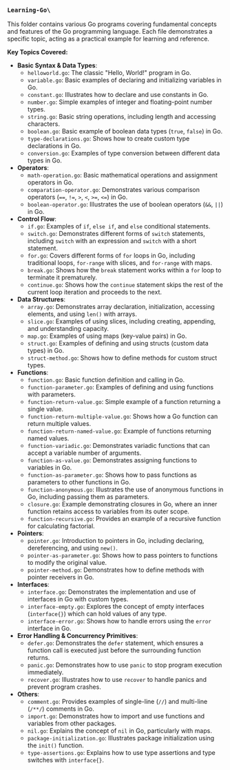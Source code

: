 ### `Learning-Go\`
This folder contains various Go programs covering fundamental concepts and features of the Go programming language. Each file demonstrates a specific topic, acting as a practical example for learning and reference.

**Key Topics Covered:**
* **Basic Syntax & Data Types**:
    * `helloworld.go`: The classic "Hello, World!" program in Go. 
    * `variable.go`: Basic examples of declaring and initializing variables in Go. 
    * `constant.go`: Illustrates how to declare and use constants in Go. 
    * `number.go`: Simple examples of integer and floating-point number types. 
    * `string.go`: Basic string operations, including length and accessing characters. 
    * `boolean.go`: Basic example of boolean data types (`true`, `false`) in Go. 
    * `type-declarations.go`: Shows how to create custom type declarations in Go. 
    * `conversion.go`: Examples of type conversion between different data types in Go. 
* **Operators**:
    * `math-operation.go`: Basic mathematical operations and assignment operators in Go. 
    * `comparation-operator.go`: Demonstrates various comparison operators (`==`, `!=`, `>`, `<`, `>=`, `<=`) in Go. 
    * `boolean-operator.go`: Illustrates the use of boolean operators (`&&`, `||`) in Go. 
* **Control Flow**:
    * `if.go`: Examples of `if`, `else if`, and `else` conditional statements. 
    * `switch.go`: Demonstrates different forms of `switch` statements, including `switch` with an expression and `switch` with a short statement. 
    * `for.go`: Covers different forms of `for` loops in Go, including traditional loops, `for-range` with slices, and `for-range` with maps. 
    * `break.go`: Shows how the `break` statement works within a `for` loop to terminate it prematurely. 
    * `continue.go`: Shows how the `continue` statement skips the rest of the current loop iteration and proceeds to the next. 
* **Data Structures**:
    * `array.go`: Demonstrates array declaration, initialization, accessing elements, and using `len()` with arrays. 
    * `slice.go`: Examples of using slices, including creating, appending, and understanding capacity. 
    * `map.go`: Examples of using maps (key-value pairs) in Go. 
    * `struct.go`: Examples of defining and using structs (custom data types) in Go. 
    * `struct-method.go`: Shows how to define methods for custom struct types. 
* **Functions**:
    * `function.go`: Basic function definition and calling in Go. 
    * `function-parameter.go`: Examples of defining and using functions with parameters. 
    * `function-return-value.go`: Simple example of a function returning a single value. 
    * `function-return-multiple-value.go`: Shows how a Go function can return multiple values. 
    * `function-return-named-value.go`: Example of functions returning named values. 
    * `function-variadic.go`: Demonstrates variadic functions that can accept a variable number of arguments. 
    * `function-as-value.go`: Demonstrates assigning functions to variables in Go. 
    * `function-as-parameter.go`: Shows how to pass functions as parameters to other functions in Go. 
    * `function-anonymous.go`: Illustrates the use of anonymous functions in Go, including passing them as parameters. 
    * `closure.go`: Example demonstrating closures in Go, where an inner function retains access to variables from its outer scope. 
    * `function-recursive.go`: Provides an example of a recursive function for calculating factorial. 
* **Pointers**:
    * `pointer.go`: Introduction to pointers in Go, including declaring, dereferencing, and using `new()`. 
    * `pointer-as-parameter.go`: Shows how to pass pointers to functions to modify the original value. 
    * `pointer-method.go`: Demonstrates how to define methods with pointer receivers in Go. 
* **Interfaces**:
    * `interface.go`: Demonstrates the implementation and use of interfaces in Go with custom types. 
    * `interface-empty.go`: Explores the concept of empty interfaces (`interface{}`) which can hold values of any type. 
    * `interface-error.go`: Shows how to handle errors using the `error` interface in Go. 
* **Error Handling & Concurrency Primitives**:
    * `defer.go`: Demonstrates the `defer` statement, which ensures a function call is executed just before the surrounding function returns. 
    * `panic.go`: Demonstrates how to use `panic` to stop program execution immediately. 
    * `recover.go`: Illustrates how to use `recover` to handle panics and prevent program crashes. 
* **Others**:
    * `comment.go`: Provides examples of single-line (`//`) and multi-line (`/**/`) comments in Go. 
    * `import.go`: Demonstrates how to import and use functions and variables from other packages. 
    * `nil.go`: Explains the concept of `nil` in Go, particularly with maps. 
    * `package-initialization.go`: Illustrates package initialization using the `init()` function. 
    * `type-assertions.go`: Explains how to use type assertions and type switches with `interface{}`. 
